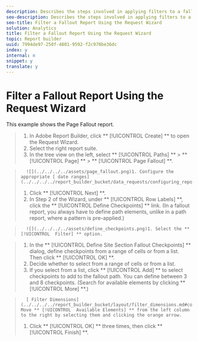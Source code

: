 ```yaml
---
description: Describes the steps involved in applying filters to a fallout report.
seo-description: Describes the steps involved in applying filters to a fallout report.
seo-title: Filter a Fallout Report Using the Request Wizard
solution: Analytics
title: Filter a Fallout Report Using the Request Wizard
topic: Report builder
uuid: 7994de97-250f-4801-9592-f2c970be36dc
index: y
internal: n
snippet: y
translate: y
---
```


# Filter a Fallout Report Using the Request Wizard

This example shows the Page Fallout report. 

>1. In Adobe Report Builder, click ** [!UICONTROL  Create] ** to open the Request Wizard.
>1. Select the right report suite.
>1. In the tree view on the left, select ** [!UICONTROL  Paths] ** > ** [!UICONTROL  Page] ** > ** [!UICONTROL  Page Fallout] **.

>       ![](../../../../assets/page_fallout.png)1. Configure the appropriate [ date ranges](../../../../report_builder_bucket/data_requests/configuring_report_dates.md#concept_4419F6B0BC274DC7A07086DA56703DFE).
>1. Click ** [!UICONTROL  Next] **.
>1. In Step 2 of the Wizard, under ** [!UICONTROL  Row Labels] **, click the ** [!UICONTROL  Define Checkpoints] ** link. (In a fallout report, you always have to define path elements, unlike in a path report, where a pattern is pre-applied.)

>       ![](../../../../assets/define_checkpoints.png)1. Select the ** [!UICONTROL  Filter] ** option.

>1. In the ** [!UICONTROL  Define Site Section Fallout Checkpoints] ** dialog, define checkpoints from a range of cells or from a list. Then click ** [!UICONTROL  OK] **.
>1. Decide whether to select from a range of cells or from a list.
>1. If you select from a list, click ** [!UICONTROL  Add] ** to select checkpoints to add to the fallout path. You can define between 3 and 8 checkpoints. (Search for available elements by clicking ** [!UICONTROL  More] **.)

>       [ Filter Dimensions](../../../../report_builder_bucket/layout/filter_dimensions.md#concept_9C0518E2CF604AADA97DDBB1B4ECAAF8)1. Move ** [!UICONTROL  Available Elements] ** from the left column to the right by selecting them and clicking the orange arrow.
>1. Click ** [!UICONTROL  OK] ** three times, then click ** [!UICONTROL  Finish] **.

